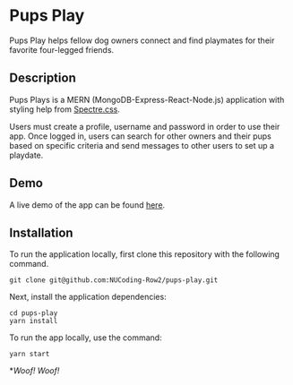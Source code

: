 # Pups Play

Pups Play helps fellow dog owners connect and find playmates for their favorite four-legged friends.

## Description

Pups Plays is a MERN (MongoDB-Express-React-Node.js) application with styling help from [Spectre.css](https://picturepan2.github.io/spectre/).

Users must create a profile, username and password in order to use their app. Once logged in, users can search for other owners and their pups based on specific criteria and send messages to other users to set up a playdate.

## Demo
A live demo of the app can be found [here](https://pups-play.herokuapp.com/).

## Installation
To run the application locally, first clone this repository with the following command.

	git clone git@github.com:NUCoding-Row2/pups-play.git
	
Next, install the application dependencies:

	cd pups-play
	yarn install
	
To run the app locally, use the command:

	yarn start

**Woof! Woof!*
